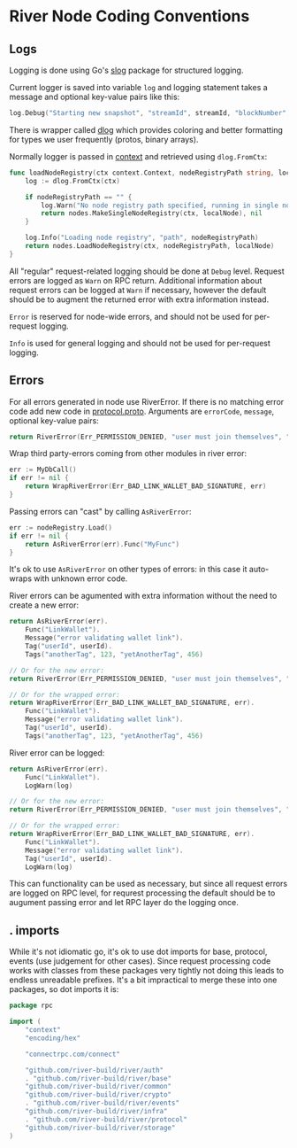 # River Node Coding Conventions

## Logs

Logging is done using Go's [slog](https://pkg.go.dev/log/slog) package for structured logging.

Current logger is saved into variable `log` and logging statement takes a message and optional key-value pairs like this:

```go
log.Debug("Starting new snapshot", "streamId", streamId, "blockNumber", curBlockNum)
```

There is wrapper called [dlog](https://github.com/HereNotThere/harmony/tree/main/casablanca/node/dlog) which
provides coloring and better formatting for types we user frequently (protos, binary arrays).

Normally logger is passed in [context](https://pkg.go.dev/context) and retrieved using `dlog.FromCtx`:

```go
func loadNodeRegistry(ctx context.Context, nodeRegistryPath string, localNode *nodes.LocalNode) (nodes.NodeRegistry, error) {
	log := dlog.FromCtx(ctx)

	if nodeRegistryPath == "" {
		log.Warn("No node registry path specified, running in single node configuration")
		return nodes.MakeSingleNodeRegistry(ctx, localNode), nil
	}

	log.Info("Loading node registry", "path", nodeRegistryPath)
	return nodes.LoadNodeRegistry(ctx, nodeRegistryPath, localNode)
}
```

All "regular" request-related logging should be done at `Debug` level. Request errors are logged as `Warn` on RPC return.
Additional information about request errors can be logged at `Warn` if necessary, however the default should
be to augment the returned error with extra information instead.

`Error` is reserved for node-wide errors, and should not be used for per-request logging.

`Info` is used for general logging and should not be used for per-request logging.

## Errors

For all errors generated in node use RiverError. If there is no matching error code add new code in
[protocol.proto](https://github.com/HereNotThere/harmony/blob/main/casablanca/proto/protocol.proto).
Arguments are `errorCode`, `message`, optional key-value pairs:

```go
return RiverError(Err_PERMISSION_DENIED, "user must join themselves", "user", userId)
```

Wrap third party-errors coming from other modules in river error:

```go
err := MyDbCall()
if err != nil {
    return WrapRiverError(Err_BAD_LINK_WALLET_BAD_SIGNATURE, err)
}
```

Passing errors can "cast" by calling `AsRiverError`:

```go
err := nodeRegistry.Load()
if err != nil {
    return AsRiverError(err).Func("MyFunc")
}
```

It's ok to use `AsRiverError` on other types of errors: in this case it auto-wraps with unknown error code.

River errors can be agumented with extra information without the need to create a new error:

```go
return AsRiverError(err).
    Func("LinkWallet").
    Message("error validating wallet link").
    Tag("userId", userId).
    Tags("anotherTag", 123, "yetAnotherTag", 456)

// Or for the new error:
return RiverError(Err_PERMISSION_DENIED, "user must join themselves", "user", userId).Func("AddJoinEvent")

// Or for the wrapped error:
return WrapRiverError(Err_BAD_LINK_WALLET_BAD_SIGNATURE, err).
    Func("LinkWallet").
    Message("error validating wallet link").
    Tag("userId", userId).
    Tags("anotherTag", 123, "yetAnotherTag", 456)
```

River error can be logged:

```go
return AsRiverError(err).
    Func("LinkWallet").
    LogWarn(log)

// Or for the new error:
return RiverError(Err_PERMISSION_DENIED, "user must join themselves", "user", userId).Func("AddJoinEvent").LogDebug(log)

// Or for the wrapped error:
return WrapRiverError(Err_BAD_LINK_WALLET_BAD_SIGNATURE, err).
    Func("LinkWallet").
    Message("error validating wallet link").
    Tag("userId", userId).
    LogWarn(log)
```

This can functionality can be used as necessary, but since all request errors are logged on RPC level, for requrest processing
the default should be to augument passing error and let RPC layer do the logging once.

## . imports

While it's not idiomatic go, it's ok to use dot imports for base, protocol, events (use judgement for other cases).
Since request processing code works with classes
from these packages very tightly not doing this leads to endless unreadable prefixes. It's a bit impractical to merge these into
one packages, so dot imports it is:

```go
package rpc

import (
	"context"
	"encoding/hex"

	"connectrpc.com/connect"

	"github.com/river-build/river/auth"
	. "github.com/river-build/river/base"
	"github.com/river-build/river/common"
	"github.com/river-build/river/crypto"
	. "github.com/river-build/river/events"
	"github.com/river-build/river/infra"
	. "github.com/river-build/river/protocol"
	"github.com/river-build/river/storage"
)
```
